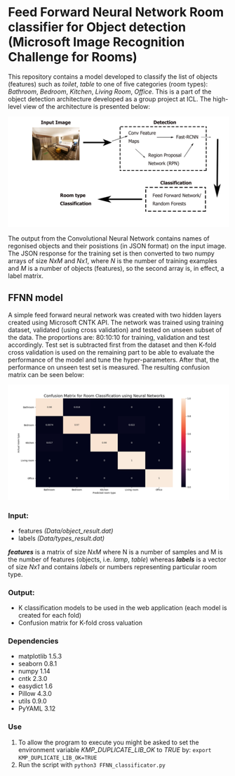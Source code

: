 # Feed Forward Neural Network Room classifier for Object detection (Microsoft Image Recognition Challenge for Rooms)
This repository contains a model developed to classify the list of objects (features) such as _toilet_, _table_ to one of five categories (room types): _Bathroom_, _Bedroom_, _Kitchen_, _Living Room_,  _Office_. This is a part of the object detection architecture developed as a group project at ICL. The high-level view of the architecture is presented below:

![Object detection architecture](images/Object-detection-architecture.jpg)

The output from the Convolutional Neural Network contains names of regonised objects and their posistions (in JSON format) on the input image. The JSON response for the training set is then converted to two numpy arrays of size _NxM_ and _Nx1_, where _N_ is the number of training examples and _M_ is a number of objects (features), so the second array is, in effect, a label matrix.

## FFNN model
A simple feed forward neural network was created with two hidden layers created using Microsoft CNTK API. The network was trained using training dataset, validated (using cross validation) and tested on unseen subset of the data. The proportions are: 80:10:10 for training, validation and test accordingly. Test set is subtracted first from the dataset and then K-fold cross validation is used on the remaining part to be able to evaluate the performance of the model and tune the hyper-parameters. After that, the performance on unseen test set is measured. The resulting confusion matrix can be seen below:

![Confusion matrix for the FFNN](images/ConfusionMatrix_FFNN.png)

### Input:
- features _(Data/object_result.dat)_
- labels _(Data/types_result.dat)_

_**features**_ is a matrix of size  _NxM_ where N is a number of samples and M is the number of features (objects, i.e. _lamp_, _table_) whereas _**labels**_ is a vector of size _Nx1_ and contains _labels_ or numbers representing particular room type.

### Output:
- K classification models to be used in the web application (each model is created for each fold)
- Confusion matrix for K-fold cross valuation

### Dependencies
- matplotlib 1.5.3
- seaborn 0.8.1
- numpy 1.14
- cntk 2.3.0
- easydict 1.6
- Pillow 4.3.0
- utils 0.9.0
- PyYAML 3.12


### Use
1. To allow the program to execute you might be asked to set the environment variable _KMP_DUPLICATE_LIB_OK_ to _TRUE_ by:
 `export KMP_DUPLICATE_LIB_OK=TRUE`
3. Run the script with  `python3 FFNN_classificator.py`
